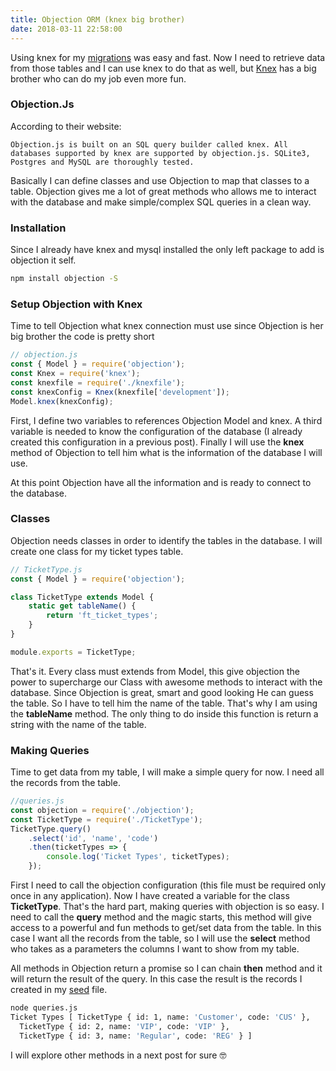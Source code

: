 ```yaml
---
title: Objection ORM (knex big brother)
date: 2018-03-11 22:58:00
---
```


Using knex for my [migrations](https://blog.eperedo.com/2018/03/09/knex-migrations/) was easy and fast. Now I need to retrieve data from those tables and I can use knex to do that as well, but [Knex](http://knexjs.org) has a big brother who can do my job even more fun.

### Objection.Js

According to their website:

```quote
Objection.js is built on an SQL query builder called knex. All databases supported by knex are supported by objection.js. SQLite3, Postgres and MySQL are thoroughly tested.
```

Basically I can define classes and use Objection to map that classes to a table. Objection gives me a lot of great methods who allows me to interact with the database and make simple/complex SQL queries in a clean way.

### Installation

Since I already have knex and mysql installed the only left package to add is objection it self.

```bash
npm install objection -S
```

### Setup Objection with Knex

Time to tell Objection what knex connection must use since Objection is her big brother the code is pretty short

```javascript
// objection.js
const { Model } = require('objection');
const Knex = require('knex');
const knexfile = require('./knexfile');
const knexConfig = Knex(knexfile['development']);
Model.knex(knexConfig);
```

First, I define two variables to references Objection Model and knex. A third variable is needed to know the configuration of the database (I already created this configuration in a previous post).
Finally I will use the **knex** method of Objection to tell him what is the information of the database I will use.

At this point Objection have all the information and is ready to connect to the database.

### Classes

Objection needs classes in order to identify the tables in the database. I will create one class for my ticket types table.

```javascript
// TicketType.js
const { Model } = require('objection');

class TicketType extends Model {
	static get tableName() {
		return 'ft_ticket_types';
	}
}

module.exports = TicketType;
```

That's it. Every class must extends from Model, this give objection the power to supercharge our Class with awesome methods to interact with the database.
Since Objection is great, smart and good looking He can guess the table. So I have to tell him the name of the table. That's why I am using the **tableName** method. The only thing to do inside this function is return a string with the name of the table.

### Making Queries

Time to get data from my table, I will make a simple query for now. I need all the records from the table.

```javascript
//queries.js
const objection = require('./objection');
const TicketType = require('./TicketType');
TicketType.query()
	.select('id', 'name', 'code')
	.then(ticketTypes => {
		console.log('Ticket Types', ticketTypes);
	});
```

First I need to call the objection configuration (this file must be required only once in any application). Now I have created a variable for the class **TicketType**. That's the hard part, making queries with objection is so easy. I need to call the **query** method and the magic starts, this method will give access to a powerful and fun methods to get/set data from the table.
In this case I want all the records from the table, so I will use the **select** method who takes as a parameters the columns I want to show from my table.

All methods in Objection return a promise so I can chain **then** method and it will return the result of the query. In this case the result is the records I created in my [seed]() file.

```bash
node queries.js
Ticket Types [ TicketType { id: 1, name: 'Customer', code: 'CUS' },
  TicketType { id: 2, name: 'VIP', code: 'VIP' },
  TicketType { id: 3, name: 'Regular', code: 'REG' } ]
```

I will explore other methods in a next post for sure 🤓
